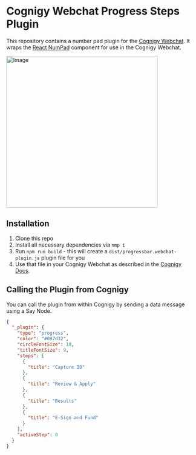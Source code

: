 # Cognigy Webchat Progress Steps Plugin
This repository contains a number pad plugin for the [Cognigy Webchat](https://github.com/Cognigy/WebchatWidget).
It wraps the [React NumPad](https://www.npmjs.com/package/react-numpad) component for use in the Cognigy Webchat.

<img src="https://tempbucket-waanders.s3.eu-central-1.amazonaws.com/CognigyWebchatPlugins/progress.png" alt="Image" width="400" />

## Installation

1. Clone this repo
2. Install all necessary dependencies via `nmp i`
3. Run `npm run build` - this will create a `dist/progressbar.webchat-plugin.js` plugin file for you
4. Use that file in your Cognigy Webchat as described in the [Cognigy Docs](https://docs.cognigy.com/docs/using-additional-webchat-plugins).

## Calling the Plugin from Cognigy
You can call the plugin from within Cognigy by sending a data message using a Say Node.

```json
{
  "_plugin": {
    "type": "progress",
    "color": "#097d32",
    "circleFontSize": 18,
    "titleFontSize": 9,
    "steps": [
      {
        "title": "Capture ID"
      },
      {
        "title": "Review & Apply"
      },
      {
        "title": "Results"
      },
      {
        "title": "E-Sign and Fund"
      }
    ],
    "activeStep": 0
  }
}
```
